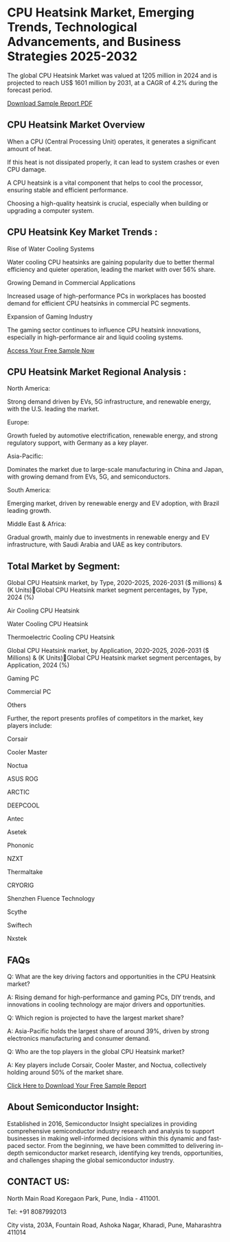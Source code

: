 <h1>CPU Heatsink Market, Emerging Trends, Technological Advancements, and Business Strategies 2025-2032</h1>

The global CPU Heatsink Market was valued at 1205 million in 2024 and is projected to reach US$ 1601 million by 2031, at a CAGR of 4.2% during the forecast period.

[Download Sample Report PDF ](https://semiconductorinsight.com/download-sample-report/?product_id=90901)

<h2>CPU Heatsink Market Overview</h2>

When a CPU (Central Processing Unit) operates, it generates a significant amount of heat.

If this heat is not dissipated properly, it can lead to system crashes or even CPU damage.

A CPU heatsink is a vital component that helps to cool the processor, ensuring stable and efficient performance.

Choosing a high-quality heatsink is crucial, especially when building or upgrading a computer system.

<h2>CPU Heatsink Key Market Trends  :</h2>

Rise of Water Cooling Systems

Water cooling CPU heatsinks are gaining popularity due to better thermal efficiency and quieter operation, leading the market with over 56% share.

Growing Demand in Commercial Applications

Increased usage of high-performance PCs in workplaces has boosted demand for efficient CPU heatsinks in commercial PC segments.

Expansion of Gaming Industry

The gaming sector continues to influence CPU heatsink innovations, especially in high-performance air and liquid cooling systems.

[Access Your Free Sample Now](https://semiconductorinsight.com/report/cpu-heatsink-market/)

<h2>CPU Heatsink Market Regional Analysis :</h2>

North America:

Strong demand driven by EVs, 5G infrastructure, and renewable energy, with the U.S. leading the market.

Europe:

Growth fueled by automotive electrification, renewable energy, and strong regulatory support, with Germany as a key player.

Asia-Pacific:

Dominates the market due to large-scale manufacturing in China and Japan, with growing demand from EVs, 5G, and semiconductors.

South America:

Emerging market, driven by renewable energy and EV adoption, with Brazil leading growth.

Middle East & Africa:

Gradual growth, mainly due to investments in renewable energy and EV infrastructure, with Saudi Arabia and UAE as key contributors.

<h2>Total Market by Segment:</h2>

Global CPU Heatsink market, by Type, 2020-2025, 2026-2031 ($ millions) & (K Units)Global CPU Heatsink market segment percentages, by Type, 2024 (%)

Air Cooling CPU Heatsink

Water Cooling CPU Heatsink

Thermoelectric Cooling CPU Heatsink

Global CPU Heatsink market, by Application, 2020-2025, 2026-2031 ($ Millions) & (K Units)Global CPU Heatsink market segment percentages, by Application, 2024 (%)

Gaming PC

Commercial PC

Others

Further, the report presents profiles of competitors in the market, key players include:

Corsair

Cooler Master

Noctua

ASUS ROG

ARCTIC

DEEPCOOL

Antec

Asetek

Phononic

NZXT

Thermaltake

CRYORIG

Shenzhen Fluence Technology

Scythe

Swiftech

Nxstek

<h2>FAQs</h2>

Q: What are the key driving factors and opportunities in the CPU Heatsink market?

A: Rising demand for high-performance and gaming PCs, DIY trends, and innovations in cooling technology are major drivers and opportunities.

Q: Which region is projected to have the largest market share?

A: Asia-Pacific holds the largest share of around 39%, driven by strong electronics manufacturing and consumer demand.

Q: Who are the top players in the global CPU Heatsink market?

A: Key players include Corsair, Cooler Master, and Noctua, collectively holding around 50% of the market share.

[Click Here to Download Your Free Sample Report ](https://semiconductorinsight.com/download-sample-report/?product_id=90901)

<h2>About Semiconductor Insight:</h2>

Established in 2016, Semiconductor Insight specializes in providing comprehensive semiconductor industry research and analysis to support businesses in making well-informed decisions within this dynamic and fast-paced sector. From the beginning, we have been committed to delivering in-depth semiconductor market research, identifying key trends, opportunities, and challenges shaping the global semiconductor industry.

<h2>CONTACT US:</h2>

North Main Road Koregaon Park, Pune, India - 411001.

Tel: +91 8087992013

City vista, 203A, Fountain Road, Ashoka Nagar, Kharadi, Pune, Maharashtra 411014


